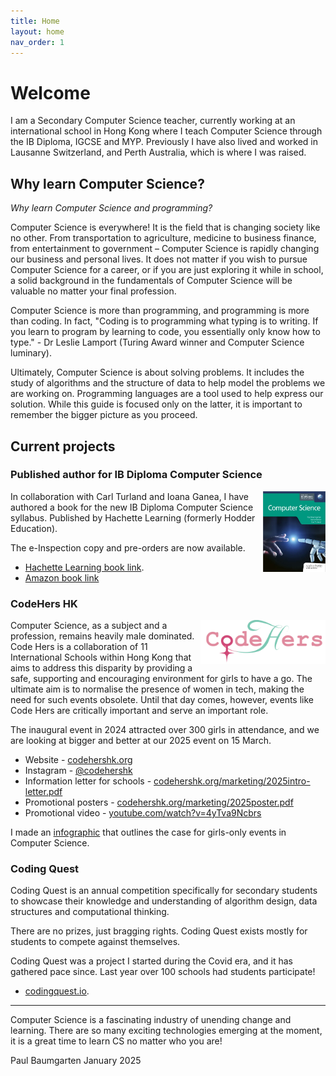```yaml
---
title: Home
layout: home
nav_order: 1
---
```


# Welcome

I am a Secondary Computer Science teacher, currently working at an international school in Hong Kong where I teach Computer Science through the IB Diploma, IGCSE and MYP. Previously I have also lived and worked in Lausanne Switzerland, and Perth Australia, which is where I was raised.

## Why learn Computer Science?

*Why learn Computer Science and programming?*

Computer Science is everywhere! It is the field that is changing society like no other. From transportation to agriculture, medicine to business finance, from entertainment to government – Computer Science is rapidly changing our business and personal lives. It does not matter if you wish to pursue Computer Science for a career, or if you are just exploring it while in school, a solid background in the fundamentals of Computer Science will be valuable no matter your final profession. 

Computer Science is more than programming, and programming is more than coding. In fact, "Coding is to programming what typing is to writing. If you learn to program by learning to code, you essentially only know how to type." - Dr Leslie Lamport (Turing Award winner and Computer Science luminary).

Ultimately, Computer Science is about solving problems. It includes the study of algorithms and the structure of data to help model the problems we are working on. Programming languages are a tool used to help express our solution. While this guide is focused only on the latter, it is important to remember the bigger picture as you proceed. 

## Current projects

### Published author for IB Diploma Computer Science

<img style="float: right; width: 100px" src="assets/ib-compsci-book.png">
In collaboration with Carl Turland and Ioana Ganea, I have authored a book for the new IB Diploma Computer Science syllabus. Published by Hachette Learning (formerly Hodder Education).

The e-Inspection copy and pre-orders are now available.

* [Hachette Learning book link](https://www.hachettelearning.com/computing-and-it/computer-science-for-the-ib-diploma). 
* [Amazon book link](https://www.amazon.com/Computer-Science-Diploma-Paul-Baumgarten/dp/1036009009)

### CodeHers HK

<img style="float: right; width: 200px" src="assets/codehershk.png">
Computer Science, as a subject and a profession, remains heavily male dominated. Code Hers is a collaboration of 11 International Schools within Hong Kong that aims to address this disparity by providing a safe, supporting and encouraging environment for girls to have a go. The ultimate aim is to normalise the presence of women in tech, making the need for such events obsolete. Until that day comes, however, events like Code Hers are critically important and serve an important role.

The inaugural event in 2024 attracted over 300 girls in attendance, and we are looking at bigger and better at our 2025 event on 15 March. 

* ⁠Website - [codehershk.org](https://codehershk.org/)
* Instagram - [@codehershk](https://instagram.com/codehershk) 
* ⁠Information letter for schools - [codehershk.org/marketing/2025intro-letter.pdf](https://codehershk.org/marketing/2025intro-letter.pdf)
* ⁠Promotional posters - [codehershk.org/marketing/2025poster.pdf](https://codehershk.org/marketing/2025poster.pdf)
* ⁠Promotional video - [youtube.com/watch?v=4yTva9Ncbrs](https://www.youtube.com/watch?v=4yTva9Ncbrs)

I made an [infographic](/assets/gender-equality-in-cs-why.png) that outlines the case for girls-only events in Computer Science.

### Coding Quest

Coding Quest is an annual competition specifically for secondary students to showcase their knowledge and understanding of algorithm design, data structures and computational thinking.

There are no prizes, just bragging rights. Coding Quest exists mostly for students to compete against themselves.

Coding Quest was a project I started during the Covid era, and it has gathered pace since. Last year over 100 schools had students participate!

* [codingquest.io](https://codingquest.io).

---

Computer Science is a fascinating industry of unending change and learning. There are so many exciting technologies emerging at the moment, it is a great time to learn CS no matter who you are!

Paul Baumgarten
January 2025
